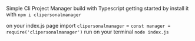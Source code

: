 

Simple Cli Project Manager build with Typescript 
getting started by install it with  ````npm i clipersonalmanager````

on your index.js page 
import ``clipersonalmanager`` = 
``const manager = require('clipersonalmanager')``
run on your terminal ``node index.js``



